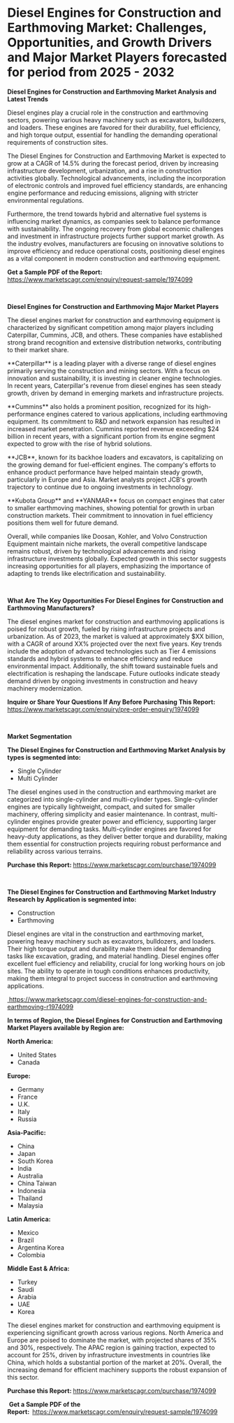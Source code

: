 <p><h1>Diesel Engines for Construction and Earthmoving Market: Challenges, Opportunities, and Growth Drivers and Major Market Players forecasted for period from 2025 - 2032</h1></p><p><strong>Diesel Engines for Construction and Earthmoving Market Analysis and Latest Trends</strong></p>
<p><p>Diesel engines play a crucial role in the construction and earthmoving sectors, powering various heavy machinery such as excavators, bulldozers, and loaders. These engines are favored for their durability, fuel efficiency, and high torque output, essential for handling the demanding operational requirements of construction sites. </p><p>The Diesel Engines for Construction and Earthmoving Market is expected to grow at a CAGR of 14.5% during the forecast period, driven by increasing infrastructure development, urbanization, and a rise in construction activities globally. Technological advancements, including the incorporation of electronic controls and improved fuel efficiency standards, are enhancing engine performance and reducing emissions, aligning with stricter environmental regulations.</p><p>Furthermore, the trend towards hybrid and alternative fuel systems is influencing market dynamics, as companies seek to balance performance with sustainability. The ongoing recovery from global economic challenges and investment in infrastructure projects further support market growth. As the industry evolves, manufacturers are focusing on innovative solutions to improve efficiency and reduce operational costs, positioning diesel engines as a vital component in modern construction and earthmoving equipment.</p></p>
<p><strong>Get a Sample PDF of the Report:&nbsp;</strong> <a href="https://www.marketscagr.com/enquiry/request-sample/1974099?utm_campaign=2337&utm_medium=2&utm_source=Github&utm_content=ia&utm_term=12042025&utm_id=diesel-engines-for-construction-and-earthmoving">https://www.marketscagr.com/enquiry/request-sample/1974099</a></p>
<p>&nbsp;</p>
<p><strong>Diesel Engines for Construction and Earthmoving Major Market Players</strong></p>
<p><p>The diesel engines market for construction and earthmoving equipment is characterized by significant competition among major players including Caterpillar, Cummins, JCB, and others. These companies have established strong brand recognition and extensive distribution networks, contributing to their market share.</p><p>**Caterpillar** is a leading player with a diverse range of diesel engines primarily serving the construction and mining sectors. With a focus on innovation and sustainability, it is investing in cleaner engine technologies. In recent years, Caterpillar's revenue from diesel engines has seen steady growth, driven by demand in emerging markets and infrastructure projects.</p><p>**Cummins** also holds a prominent position, recognized for its high-performance engines catered to various applications, including earthmoving equipment. Its commitment to R&D and network expansion has resulted in increased market penetration. Cummins reported revenue exceeding $24 billion in recent years, with a significant portion from its engine segment expected to grow with the rise of hybrid solutions.</p><p>**JCB**, known for its backhoe loaders and excavators, is capitalizing on the growing demand for fuel-efficient engines. The company's efforts to enhance product performance have helped maintain steady growth, particularly in Europe and Asia. Market analysts project JCB's growth trajectory to continue due to ongoing investments in technology.</p><p>**Kubota Group** and **YANMAR** focus on compact engines that cater to smaller earthmoving machines, showing potential for growth in urban construction markets. Their commitment to innovation in fuel efficiency positions them well for future demand.</p><p>Overall, while companies like Doosan, Kohler, and Volvo Construction Equipment maintain niche markets, the overall competitive landscape remains robust, driven by technological advancements and rising infrastructure investments globally. Expected growth in this sector suggests increasing opportunities for all players, emphasizing the importance of adapting to trends like electrification and sustainability.</p></p>
<p>&nbsp;</p>
<p><strong>What Are The Key Opportunities For Diesel Engines for Construction and Earthmoving Manufacturers?</strong></p>
<p><p>The diesel engines market for construction and earthmoving applications is poised for robust growth, fueled by rising infrastructure projects and urbanization. As of 2023, the market is valued at approximately $XX billion, with a CAGR of around XX% projected over the next five years. Key trends include the adoption of advanced technologies such as Tier 4 emissions standards and hybrid systems to enhance efficiency and reduce environmental impact. Additionally, the shift toward sustainable fuels and electrification is reshaping the landscape. Future outlooks indicate steady demand driven by ongoing investments in construction and heavy machinery modernization.</p></p>
<p><strong>Inquire or Share Your Questions If Any Before Purchasing This Report:</strong> <a href="https://www.marketscagr.com/enquiry/pre-order-enquiry/1974099?utm_campaign=2337&utm_medium=2&utm_source=Github&utm_content=ia&utm_term=12042025&utm_id=diesel-engines-for-construction-and-earthmoving">https://www.marketscagr.com/enquiry/pre-order-enquiry/1974099</a></p>
<p>&nbsp;</p>
<p><strong>Market Segmentation</strong></p>
<p><strong>The Diesel Engines for Construction and Earthmoving Market Analysis by types is segmented into:</strong></p>
<p><ul><li>Single Cylinder</li><li>Multi Cylinder</li></ul></p>
<p><p>The diesel engines used in the construction and earthmoving market are categorized into single-cylinder and multi-cylinder types. Single-cylinder engines are typically lightweight, compact, and suited for smaller machinery, offering simplicity and easier maintenance. In contrast, multi-cylinder engines provide greater power and efficiency, supporting larger equipment for demanding tasks. Multi-cylinder engines are favored for heavy-duty applications, as they deliver better torque and durability, making them essential for construction projects requiring robust performance and reliability across various terrains.</p></p>
<p><strong>Purchase this Report:&nbsp;</strong><a href="https://www.marketscagr.com/purchase/1974099?utm_campaign=2337&utm_medium=2&utm_source=Github&utm_content=ia&utm_term=12042025&utm_id=diesel-engines-for-construction-and-earthmoving">https://www.marketscagr.com/purchase/1974099</a></p>
<p>&nbsp;</p>
<p><strong>The Diesel Engines for Construction and Earthmoving Market Industry Research by Application is segmented into:</strong></p>
<p><ul><li>Construction</li><li>Earthmoving</li></ul></p>
<p><p>Diesel engines are vital in the construction and earthmoving market, powering heavy machinery such as excavators, bulldozers, and loaders. Their high torque output and durability make them ideal for demanding tasks like excavation, grading, and material handling. Diesel engines offer excellent fuel efficiency and reliability, crucial for long working hours on job sites. The ability to operate in tough conditions enhances productivity, making them integral to project success in construction and earthmoving applications.</p></p>
<p><a href="https://www.marketscagr.com/diesel-engines-for-construction-and-earthmoving-r1974099?utm_campaign=2337&utm_medium=2&utm_source=Github&utm_content=ia&utm_term=12042025&utm_id=diesel-engines-for-construction-and-earthmoving">&nbsp;https://www.marketscagr.com/diesel-engines-for-construction-and-earthmoving-r1974099</a></p>
<p><strong>In terms of Region, the Diesel Engines for Construction and Earthmoving Market Players available by Region are:</strong></p>
<p>
    <p> <strong> North America: </strong>
        <ul>
            <li>United States</li>
            <li>Canada</li>
        </ul>
        </p> 
    <p> <strong> Europe: </strong>
        <ul>
            <li>Germany</li>
            <li>France</li>
            <li>U.K.</li>
            <li>Italy</li>
            <li>Russia</li>
        </ul>
        </p> 
    <p> <strong> Asia-Pacific: </strong>
        <ul>
            <li>China</li>
            <li>Japan</li>
            <li>South Korea</li>
            <li>India</li>
            <li>Australia</li>
            <li>China Taiwan</li>
            <li>Indonesia</li>
            <li>Thailand</li>
            <li>Malaysia</li>
        </ul>
        </p> 
    <p> <strong> Latin America: </strong>
        <ul>
            <li>Mexico</li>
            <li>Brazil</li>
            <li>Argentina Korea</li>
            <li>Colombia</li>
        </ul>
        </p> 
    <p> <strong> Middle East & Africa: </strong>
        <ul>
            <li>Turkey</li>
            <li>Saudi</li>
            <li>Arabia</li>
            <li>UAE</li>
            <li>Korea</li>
        </ul>
    </p>
    </p>
<p><p>The diesel engines market for construction and earthmoving equipment is experiencing significant growth across various regions. North America and Europe are poised to dominate the market, with projected shares of 35% and 30%, respectively. The APAC region is gaining traction, expected to account for 25%, driven by infrastructure investments in countries like China, which holds a substantial portion of the market at 20%. Overall, the increasing demand for efficient machinery supports the robust expansion of this sector.</p></p>
<p><strong>Purchase this Report: </strong><a href="https://www.marketscagr.com/purchase/1974099?utm_campaign=2337&utm_medium=2&utm_source=Github&utm_content=ia&utm_term=12042025&utm_id=diesel-engines-for-construction-and-earthmoving">https://www.marketscagr.com/purchase/1974099</a></p>
<p>&nbsp;<strong>Get a Sample PDF of the Report:&nbsp;&nbsp;</strong><a href="https://www.marketscagr.com/enquiry/request-sample/1974099?utm_campaign=2337&utm_medium=2&utm_source=Github&utm_content=ia&utm_term=12042025&utm_id=diesel-engines-for-construction-and-earthmoving">https://www.marketscagr.com/enquiry/request-sample/1974099</a></p>
<p><strong></strong></p>
<p><p></p><p></p><p></p></p>